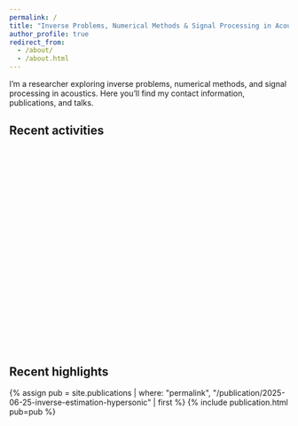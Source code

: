 ```yaml
---
permalink: /
title: "Inverse Problems, Numerical Methods & Signal Processing in Acoustics"
author_profile: true
redirect_from:
  - /about/
  - /about.html
---
```


I’m a researcher exploring inverse problems, numerical methods, and signal processing in acoustics. Here you’ll find my contact information, publications, and talks.

<h2>Recent activities</h2>
<div id="talks-map" style="height:360px;margin:1.25rem 0;"></div>

<link rel="stylesheet" href="https://unpkg.com/leaflet/dist/leaflet.css">
<script src="https://unpkg.com/leaflet/dist/leaflet.js"></script>

<script>
document.addEventListener('DOMContentLoaded', function () {
  const map = L.map('talks-map').setView([40, -30], 2);

  {% raw %}
  L.tileLayer('https://{s}.tile.openstreetmap.org/{z}/{x}/{y}.png', {
    maxZoom: 18,
    attribution: '&copy; OpenStreetMap contributors'
  }).addTo(map);
  {% endraw %}

  const talksUrl = '{{ "/talks.json" | relative_url }}';

  fetch(talksUrl)
    .then(r => {
      if (!r.ok) throw new Error(`HTTP ${r.status}`);
      return r.json();
    })
    .then(data => {
      data.forEach(t => {
        L.marker([t.lat, t.lng])
          .addTo(map)
          .bindPopup(
            `<strong>${t.title}</strong>` +
            (t.venue ? `<br>${t.venue}` : '') +
            (t.where ? `<br>${t.where}` : '') +
            (t.date ? `<br>${t.date}` : '') +
            (t.url ? `<br><a href="${t.url}">Details</a>` : '')
          );
      });
    })
    .catch(err => {
      console.error('Failed to load talks.json:', err);
    });
});
</script>

<h2>Recent highlights</h2>

{% assign pub = site.publications | where: "permalink", "/publication/2025-06-25-inverse-estimation-hypersonic" | first %}
{% include publication.html pub=pub %}
